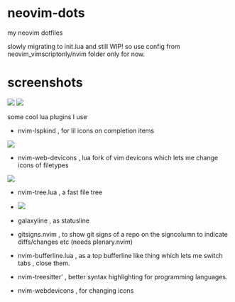 # neovim-dots
my neovim dotfiles 

slowly migrating to init.lua and still WIP! so use config from neovim_vimscriptonly/nvim folder only for now.

# screenshots

<img src ="https://raw.githubusercontent.com/siduck76/personal-backup/master/rice%20flex/nvimRice1.png">
<img src ="https://raw.githubusercontent.com/siduck76/personal-backup/master/rice%20flex/nvimRice2.png">

some cool lua plugins I use 



- nvim-lspkind , for lil icons on completion items
<img src = "https://raw.githubusercontent.com/siduck76/personal-backup/master/rice%20flex/lspkind.png">

- nvim-web-devicons , lua fork of vim devicons which lets me change icons of filetypes

<img src = "https://raw.githubusercontent.com/siduck76/personal-backup/master/rice%20flex/image.png">


- nvim-tree.lua , a fast file tree 
- <img src = "https://raw.githubusercontent.com/siduck76/personal-backup/master/rice%20flex/nvimtree.png">

- galaxyline , as statusline 
- gitsigns.nvim , to show git signs of a repo on the signcolumn to indicate diffs/changes etc  (needs plenary.nvim)
- nvim-bufferline.lua , as a top bufferline like thing which lets me switch tabs , close them.
- nvim-treesitter' , better syntax highlighting for programming languages.

- nvim-webdevicons , for changing icons 

